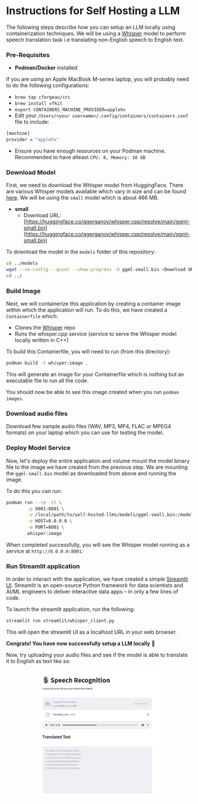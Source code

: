 # Instructions for Self Hosting a LLM

The following steps describe how you can setup an LLM locally using containerization techniques. We will be using a [Whisper](https://openai.com/index/whisper/) model to perform speech translation task i.e translating non-English speech to English text.

### Pre-Requisites

* **Podman/Docker** installed

If you are using an Apple MacBook M-series laptop, you will probably need to do the following configurations:

* `brew tap cfergeau/crc`
* `brew install vfkit`
* `export CONTAINERS_MACHINE_PROVIDER=applehv`
* Edit your `/Users/<your username>/.config/containers/containers.conf` file to include:
```bash
[machine]
provider = "applehv"
```
* Ensure you have enough resources on your Podman machine. Recommended to have atleast `CPU: 8, Memory: 10 GB`

### Download Model

First, we need to download the Whisper model from HuggingFace. There are various Whisper models available which vary in size and can be found [here](https://huggingface.co/ggerganov/whisper.cpp). We will be using the `small` model which is about 466 MB.

- **small**
    - Download URL: [https://huggingface.co/ggerganov/whisper.cpp/resolve/main/ggml-small.bin](https://huggingface.co/ggerganov/whisper.cpp/resolve/main/ggml-small.bin)

To download the model in the `models` folder of this repository:

```bash
cd ../models
wget --no-config --quiet --show-progress -O ggml-small.bin <Download URL>
cd ../
```

### Build Image

Next, we will containerize this application by creating a container image within which the application will run. To do this, we have created a `Containerfile` which:

* Clones the [Whisper](https://github.com/ggerganov/whisper.cpp.git) repo
* Runs the whisper.cpp service (service to serve the Whisper model locally written in C++)

To build this Containerfile, you will need to run (from this directory):

```bash
podman build -t whisper:image .
```

This will generate an image for your Containerfile which is nothing but an executable file to run all the code.

You should now be able to see this image created when you run `podman images`.

### Download audio files

Download few sample audio files (WAV, MP3, MP4, FLAC or MPEG4 formats) on your laptop which you can use for testing the model.

### Deploy Model Service

Now, let's deploy the entire application and volume mount the model binary file to the image we have created from the previous step. We are mounting the `ggml-small.bin` model as downloaded from above and running the image.

To do this you can run:

```bash
podman run --rm -it \
        -p 8001:8001 \
        -v /local/path/to/self-hosted-llms/models/ggml-small.bin:/models/ggml-small.bin:Z,ro \
        -e HOST=0.0.0.0 \
        -e PORT=8001 \
        whisper:image
```

When completed successfully, you will see the Whisper model running as a service at `http://0.0.0.0:8001`.

### Run Streamlit application

In order to interact with the application, we have created a simple [Streamlit UI](https://streamlit.io/). Streamlit is an open-source Python framework for data scientists and AI/ML engineers to deliver interactive data apps – in only a few lines of code.

To launch the streamlit application, run the following:

```bash
streamlit run streamlit/whisper_client.py
```

This will open the streamlit UI as a localhost URL in your web browser.

**Congrats! You have now successfully setup a LLM locally** 🥳 

Now, try uploading your audio files and see if the model is able to translate it to English as text like so:

<p align="center">
<img src="../assets/whisper.png" width="70%">
</p>

